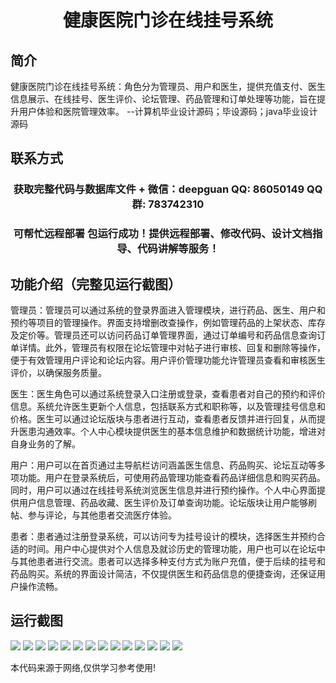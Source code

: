 <p><h1 align="center">健康医院门诊在线挂号系统</h1></p>

## 简介
健康医院门诊在线挂号系统：角色分为管理员、用户和医生，提供充值支付、医生信息展示、在线挂号、医生评价、论坛管理、药品管理和订单处理等功能，旨在提升用户体验和医院管理效率。    --计算机毕业设计源码；毕设源码；java毕业设计源码


## 联系方式
<p><h3 align="center">获取完整代码与数据库文件 + 微信：deepguan QQ: 86050149 QQ群: 783742310</h3></p>
<p><h3 align="center">可帮忙远程部署 包运行成功！提供远程部署、修改代码、设计文档指导、代码讲解等服务！</h3></p>

## 功能介绍（完整见运行截图）
管理员：管理员可以通过系统的登录界面进入管理模块，进行药品、医生、用户和预约等项目的管理操作。界面支持增删改查操作，例如管理药品的上架状态、库存及定价等。管理员还可以访问药品订单管理界面，通过订单编号和药品信息查询订单详情。此外，管理员有权限在论坛管理中对帖子进行审核、回复和删除等操作，便于有效管理用户评论和论坛内容。用户评价管理功能允许管理员查看和审核医生评价，以确保服务质量。

医生：医生角色可以通过系统登录入口注册或登录，查看患者对自己的预约和评价信息。系统允许医生更新个人信息，包括联系方式和职称等，以及管理挂号信息和价格。医生可以通过论坛版块与患者进行互动，查看患者反馈并进行回复，从而提升医患沟通效率。个人中心模块提供医生的基本信息维护和数据统计功能，增进对自身业务的了解。

用户：用户可以在首页通过主导航栏访问涵盖医生信息、药品购买、论坛互动等多项功能。用户在登录系统后，可使用药品管理功能查看药品详细信息和购买药品。同时，用户可以通过在线挂号系统浏览医生信息并进行预约操作。个人中心界面提供用户信息管理、药品收藏、医生评价及订单查询功能。论坛版块让用户能够刷帖、参与评论，与其他患者交流医疗体验。

患者：患者通过注册登录系统，可以访问专为挂号设计的模块，选择医生并预约合适的时间。用户中心提供对个人信息及就诊历史的管理功能，用户也可以在论坛中与其他患者进行交流。患者可以选择多种支付方式为账户充值，便于后续的挂号和药品购买。系统的界面设计简洁，不仅提供医生和药品信息的便捷查询，还保证用户操作流畅。


## 运行截图
![](img/001.jpg)
![](img/002.jpg)
![](img/003.jpg)
![](img/004.jpg)
![](img/005.jpg)
![](img/006.jpg)
![](img/007.jpg)
![](img/008.jpg)
![](img/009.jpg)
![](img/010.jpg)
![](img/011.jpg)
![](img/012.jpg)
![](img/013.jpg)
![](img/014.jpg)

<p>本代码来源于网络,仅供学习参考使用!</p>
